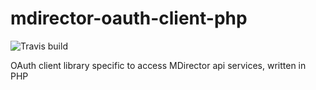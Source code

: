 # mdirector-oauth-client-php

![Travis build](https://travis-ci.com/Antevenio/mdirector-oauth-client-php.svg?branch=master)

OAuth client library specific to access MDirector api services, written in PHP

